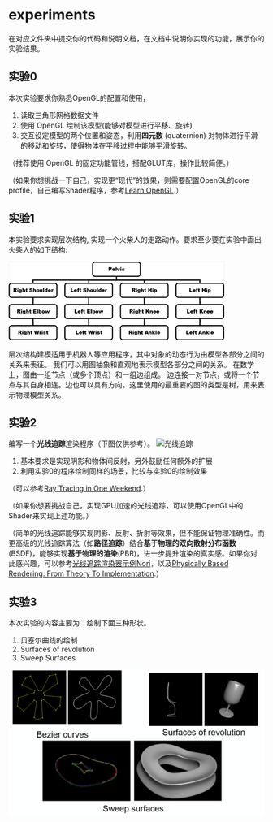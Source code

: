 # experiments

在对应文件夹中提交你的代码和说明文档，在文档中说明你实现的功能，展示你的实验结果。

## 实验0

本次实验要求你熟悉OpenGL的配置和使用，

1. 读取三角形网格数据文件
2. 使用 OpenGL 绘制该模型(能够对模型进行平移、旋转)
3. 交互设定模型的两个位置和姿态，利用**四元数** (quaternion) 对物体进行平滑的移动和旋转，使得物体在平移过程中能够平滑旋转。

（推荐使用 OpenGL 的固定功能管线，搭配GLUT库，操作比较简便。）

（如果你想挑战一下自己，实现更“现代”的效果，则需要配置OpenGL的core profile，自己编写Shader程序，参考[Learn OpenGL](https://learnopengl.com/Getting-started/OpenGL).）

## 实验1

本实验要求实现层次结构, 实现一个火柴人的走路动作。要求至少要在实验中画出火柴人的如下结构:

![火柴人结构](images/01.png)

层次结构建模适用于机器人等应用程序，其中对象的动态行为由模型各部分之间的关系来表征。 我们可以用图抽象和直观地表示模型各部分之间的关系。 在数学上，图由一组节点（或多个顶点）和一组边组成。 边连接一对节点，或将一个节点与其自身相连。边也可以具有方向。这里使用的最重要的图的类型是树，用来表示物理模型关系。

## 实验2

编写一个**光线追踪**渲染程序（下图仅供参考）。
![光线追踪](https://raytracing.github.io/images/img-1.21-book1-final.jpg)

1. 基本要求是实现阴影和物体间反射，另外鼓励任何额外的扩展
2. 利用实验0的程序绘制同样的场景，比较与实验0的绘制效果

（可以参考[Ray Tracing in One Weekend](https://raytracing.github.io/).） 

（如果你想要挑战自己，实现GPU加速的光线追踪，可以使用OpenGL中的Shader来实现上述功能。） 

（简单的光线追踪能够实现阴影、反射、折射等效果，但不能保证物理准确性。而更高级的光线追踪算法（如**路径追踪**）结合**基于物理的双向散射分布函数**(BSDF)，能够实现**基于物理的渲染**(PBR)，进一步提升渲染的真实感。如果你对此感兴趣，可以参考[光线追踪渲染器示例Nori](https://github.com/wjakob/nori)，以及[Physically Based Rendering: From Theory To Implementation](https://www.pbr-book.org/3ed-2018/contents).）

## 实验3

本次实验的内容主要为：绘制下面三种形状。

1. 贝塞尔曲线的绘制
2. Surfaces of revolution
3. Sweep Surfaces

![示意图](images/02.png)
